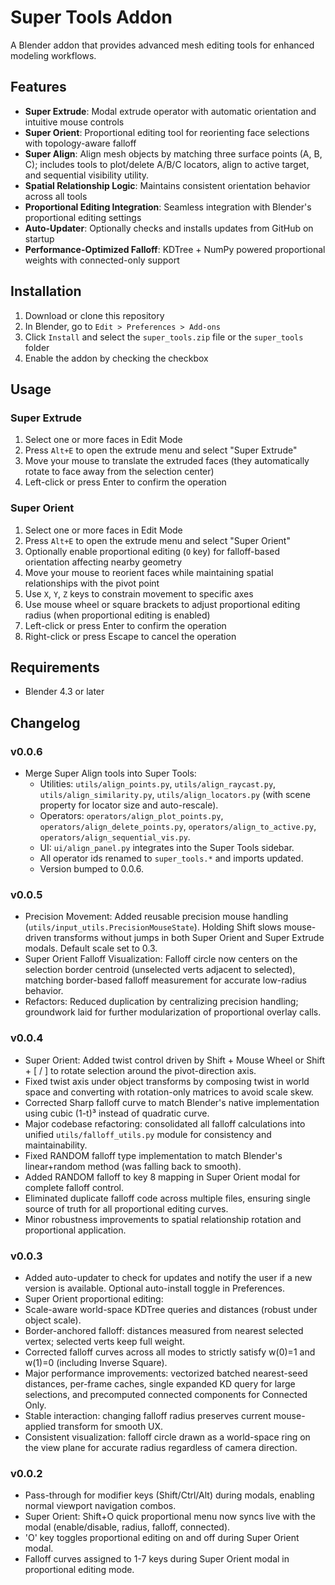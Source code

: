 # Super Tools Addon

A Blender addon that provides advanced mesh editing tools for enhanced modeling workflows.

## Features

- **Super Extrude**: Modal extrude operator with automatic orientation and intuitive mouse controls
- **Super Orient**: Proportional editing tool for reorienting face selections with topology-aware falloff
- **Super Align**: Align mesh objects by matching three surface points (A, B, C); includes tools to plot/delete A/B/C locators, align to active target, and sequential visibility utility.
- **Spatial Relationship Logic**: Maintains consistent orientation behavior across all tools
- **Proportional Editing Integration**: Seamless integration with Blender's proportional editing settings
 - **Auto-Updater**: Optionally checks and installs updates from GitHub on startup
 - **Performance-Optimized Falloff**: KDTree + NumPy powered proportional weights with connected-only support

## Installation

1. Download or clone this repository
2. In Blender, go to `Edit > Preferences > Add-ons`
3. Click `Install` and select the `super_tools.zip` file or the `super_tools` folder
4. Enable the addon by checking the checkbox

## Usage

### Super Extrude
1. Select one or more faces in Edit Mode
2. Press `Alt+E` to open the extrude menu and select "Super Extrude"
3. Move your mouse to translate the extruded faces (they automatically rotate to face away from the selection center)
4. Left-click or press Enter to confirm the operation

### Super Orient
1. Select one or more faces in Edit Mode
2. Press `Alt+E` to open the extrude menu and select "Super Orient"
3. Optionally enable proportional editing (`O` key) for falloff-based orientation affecting nearby geometry
4. Move your mouse to reorient faces while maintaining spatial relationships with the pivot point
5. Use `X`, `Y`, `Z` keys to constrain movement to specific axes
6. Use mouse wheel or square brackets to adjust proportional editing radius (when proportional editing is enabled)
7. Left-click or press Enter to confirm the operation
8. Right-click or press Escape to cancel the operation


## Requirements

- Blender 4.3 or later

## Changelog

### v0.0.6
- Merge Super Align tools into Super Tools:
  - Utilities: `utils/align_points.py`, `utils/align_raycast.py`, `utils/align_similarity.py`, `utils/align_locators.py` (with scene property for locator size and auto-rescale).
  - Operators: `operators/align_plot_points.py`, `operators/align_delete_points.py`, `operators/align_to_active.py`, `operators/align_sequential_vis.py`.
  - UI: `ui/align_panel.py` integrates into the Super Tools sidebar.
  - All operator ids renamed to `super_tools.*` and imports updated.
  - Version bumped to 0.0.6.

### v0.0.5
- Precision Movement: Added reusable precision mouse handling (`utils/input_utils.PrecisionMouseState`). Holding Shift slows mouse-driven transforms without jumps in both Super Orient and Super Extrude modals. Default scale set to 0.3.
- Super Orient Falloff Visualization: Falloff circle now centers on the selection border centroid (unselected verts adjacent to selected), matching border-based falloff measurement for accurate low-radius behavior.
- Refactors: Reduced duplication by centralizing precision handling; groundwork laid for further modularization of proportional overlay calls.

### v0.0.4
- Super Orient: Added twist control driven by Shift + Mouse Wheel or Shift + [ / ] to rotate selection around the pivot-direction axis.
- Fixed twist axis under object transforms by composing twist in world space and converting with rotation-only matrices to avoid scale skew.
- Corrected Sharp falloff curve to match Blender's native implementation using cubic (1-t)³ instead of quadratic curve.
- Major codebase refactoring: consolidated all falloff calculations into unified `utils/falloff_utils.py` module for consistency and maintainability.
- Fixed RANDOM falloff type implementation to match Blender's linear+random method (was falling back to smooth).
- Added RANDOM falloff to key 8 mapping in Super Orient modal for complete falloff control.
- Eliminated duplicate falloff code across multiple files, ensuring single source of truth for all proportional editing curves.
- Minor robustness improvements to spatial relationship rotation and proportional application.

### v0.0.3
- Added auto-updater to check for updates and notify the user if a new version is available. Optional auto-install toggle in Preferences.
- Super Orient proportional editing:
- Scale-aware world-space KDTree queries and distances (robust under object scale).
- Border-anchored falloff: distances measured from nearest selected vertex; selected verts keep full weight.
- Corrected falloff curves across all modes to strictly satisfy w(0)=1 and w(1)=0 (including Inverse Square).
- Major performance improvements: vectorized batched nearest-seed distances, per-frame caches, single expanded KD query for large selections, and precomputed connected components for Connected Only.
- Stable interaction: changing falloff radius preserves current mouse-applied transform for smooth UX.
- Consistent visualization: falloff circle drawn as a world-space ring on the view plane for accurate radius regardless of camera direction.

### v0.0.2
- Pass-through for modifier keys (Shift/Ctrl/Alt) during modals, enabling normal viewport navigation combos.
- Super Orient: Shift+O quick proportional menu now syncs live with the modal (enable/disable, radius, falloff, connected).
- 'O' key toggles proportional editing on and off during Super Orient modal.
- Falloff curves assigned to 1-7 keys during Super Orient modal in proportional editing mode.